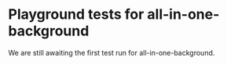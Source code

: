 # Playground tests for all-in-one-background
We are still awaiting the first test run for all-in-one-background.
